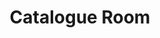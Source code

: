 ---
_date: circa 1934
derivativo_link: https://derivativo-2.library.columbia.edu/iiif/2/ldpd:340990/
dlc_link: https://dlc.library.columbia.edu/catalog/cul:1c59zw3rdt
format: photographs
iiif_json: https://derivativo-2.library.columbia.edu/iiif/2/ldpd:340990/info.json
name: Wurts Bros. (New York, N.Y.)
native_jpg: https://derivativo-2.library.columbia.edu/iiif/2/ldpd:340990/full/!768,768/0/native.jpg
shelf_location: '"Box no. Box 162, Folder no. Folder 7 (Buildings & Grounds - Morningside
  - Butler library, Album ''The New Library building of Columbia University, Gift
  of Edward S. Harkness,1934''), Historical Photograph Collection"'
subjects: Academic libraries; Card catalogs; New York (N.Y.); Butler Library
summary: View of patrons consulting the card catalog in the Catalogue Room, ca. 1934.
title: Catalogue Room
layout: photo-page
---
